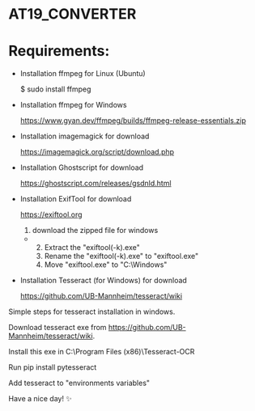 # AT19_CONVERTER
# Requirements: 

* Installation ffmpeg for Linux (Ubuntu)
  
   $ sudo install ffmpeg

* Installation ffmpeg for Windows

    <https://www.gyan.dev/ffmpeg/builds/ffmpeg-release-essentials.zip>


* Installation imagemagick for download

    <https://imagemagick.org/script/download.php>


* Installation Ghostscript for download

    <https://ghostscript.com/releases/gsdnld.html>

* Installation ExifTool for download

    <https://exiftool.org>
    1. download the zipped file for windows
  * 2. Extract the "exiftool(-k).exe"
    3. Rename the "exiftool(-k).exe" to "exiftool.exe"
    4. Move "exiftool.exe" to "C:\Windows"

* Installation Tesseract (for Windows) for download

  <https://github.com/UB-Mannheim/tesseract/wiki>

Simple steps for tesseract installation in windows.

Download tesseract exe from https://github.com/UB-Mannheim/tesseract/wiki.

Install this exe in C:\Program Files (x86)\Tesseract-OCR

Run pip install pytesseract

Add tesseract to "environments variables"

Have a nice day! :sparkles:
